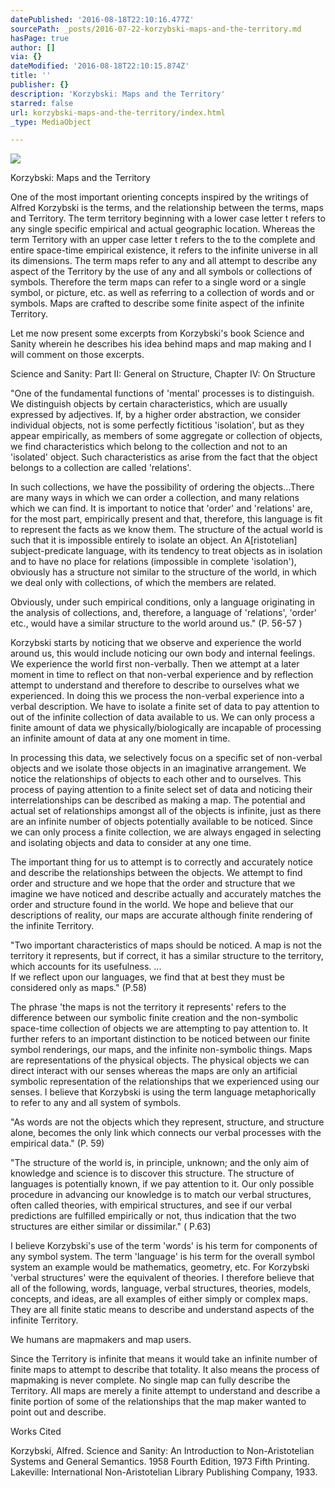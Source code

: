 ```yaml
---
datePublished: '2016-08-18T22:10:16.477Z'
sourcePath: _posts/2016-07-22-korzybski-maps-and-the-territory.md
hasPage: true
author: []
via: {}
dateModified: '2016-08-18T22:10:15.874Z'
title: ''
publisher: {}
description: 'Korzybski: Maps and the Territory'
starred: false
url: korzybski-maps-and-the-territory/index.html
_type: MediaObject

---
```

![](https://the-grid-user-content.s3-us-west-2.amazonaws.com/9c803205-055f-4b84-ab2f-912c4390d37d.jpg)

Korzybski: Maps and the Territory

One of the most important orienting concepts inspired by the writings of Alfred Korzybski is the terms, and the relationship between the terms, maps and Territory. The term territory beginning with a lower case letter t refers to any single specific empirical and actual geographic location. Whereas the term Territory with an upper case letter t refers to the to the complete and entire space-time empirical existence, it refers to the infinite universe in all its dimensions. The term maps refer to any and all attempt to describe any aspect of the Territory by the use of any and all symbols or collections of symbols. Therefore the term maps can refer to a single word or a single symbol, or picture, etc. as well as referring to a collection of words and or symbols. Maps are crafted to describe some finite aspect of the infinite Territory.

Let me now present some excerpts from Korzybski's book Science and Sanity wherein he describes his idea behind maps and map making and I will comment on those excerpts.

Science and Sanity: Part II: General on Structure, Chapter IV: On Structure

"One of the fundamental functions of 'mental' processes is to distinguish. We distinguish objects by certain characteristics, which are usually expressed by adjectives. If, by a higher order abstraction, we consider individual objects, not is some perfectly fictitious 'isolation', but as they appear empirically, as members of some aggregate or collection of objects, we find characteristics which belong to the collection and not to an 'isolated' object. Such characteristics as arise from the fact that the object belongs to a collection are called 'relations'.

In such collections, we have the possibility of ordering the objects...There are many ways in which we can order a collection, and many relations which we can find. It is important to notice that 'order' and 'relations' are, for the most part, empirically present and that, therefore, this language is fit to represent the facts as we know them. The structure of the actual world is such that it is impossible entirely to isolate an object. An A\[ristotelian\] subject-predicate language, with its tendency to treat objects as in isolation and to have no place for relations (impossible in complete 'isolation'), obviously has a structure not similar to the structure of the world, in which we deal only with collections, of which the members are related.

Obviously, under such empirical conditions, only a language originating in the analysis of collections, and, therefore, a language of 'relations', 'order' etc., would have a similar structure to the world around us." (P. 56-57 )

Korzybski starts by noticing that we observe and experience the world around us, this would include noticing our own body and internal feelings. We experience the world first non-verbally. Then we attempt at a later moment in time to reflect on that non-verbal experience and by reflection attempt to understand and therefore to describe to ourselves what we experienced. In doing this we process the non-verbal experience into a verbal description. We have to isolate a finite set of data to pay attention to out of the infinite collection of data available to us. We can only process a finite amount of data we physically/biologically are incapable of processing an infinite amount of data at any one moment in time.

In processing this data, we selectively focus on a specific set of non-verbal objects and we isolate those objects in an imaginative arrangement. We notice the relationships of objects to each other and to ourselves. This process of paying attention to a finite select set of data and noticing their interrelationships can be described as making a map. The potential and actual set of relationships amongst all of the objects is infinite, just as there are an infinite number of objects potentially available to be noticed. Since we can only process a finite collection, we are always engaged in selecting and isolating objects and data to consider at any one time.

The important thing for us to attempt is to correctly and accurately notice and describe the relationships between the objects. We attempt to find order and structure and we hope that the order and structure that we imagine we have noticed and describe actually and accurately matches the order and structure found in the world. We hope and believe that our descriptions of reality, our maps are accurate although finite rendering of the infinite Territory.

"Two important characteristics of maps should be noticed. A map is not the territory it represents, but if correct, it has a similar structure to the territory, which accounts for its usefulness. ...   
If we reflect upon our languages, we find that at best they must be considered only as maps." (P.58)

The phrase 'the maps is not the territory it represents' refers to the difference between our symbolic finite creation and the non-symbolic space-time collection of objects we are attempting to pay attention to. It further refers to an important distinction to be noticed between our finite symbol renderings, our maps, and the infinite non-symbolic things. Maps are representations of the physical objects. The physical objects we can direct interact with our senses whereas the maps are only an artificial symbolic representation of the relationships that we experienced using our senses. I believe that Korzybski is using the term language metaphorically to refer to any and all system of symbols.

"As words are not the objects which they represent, structure, and structure alone, becomes the only link which connects our verbal processes with the empirical data." (P. 59)

"The structure of the world is, in principle, unknown; and the only aim of knowledge and science is to discover this structure. The structure of languages is potentially known, if we pay attention to it. Our only possible procedure in advancing our knowledge is to match our verbal structures, often called theories, with empirical structures, and see if our verbal predictions are fulfilled empirically or not, thus indication that the two structures are either similar or dissimilar." ( P.63)

I believe Korzybski's use of the term 'words' is his term for components of any symbol system. The term 'language' is his term for the overall symbol system an example would be mathematics, geometry, etc. For Korzybski 'verbal structures' were the equivalent of theories. I therefore believe that all of the following, words, language, verbal structures, theories, models, concepts, and ideas, are all examples of either simply or complex maps. They are all finite static means to describe and understand aspects of the infinite Territory.

We humans are mapmakers and map users.

Since the Territory is infinite that means it would take an infinite number of finite maps to attempt to describe that totality. It also means the process of mapmaking is never complete. No single map can fully describe the Territory. All maps are merely a finite attempt to understand and describe a finite portion of some of the relationships that the map maker wanted to point out and describe.

Works Cited

Korzybski, Alfred. Science and Sanity: An Introduction to Non-Aristotelian Systems and General Semantics. 1958 Fourth Edition, 1973 Fifth Printing. Lakeville: International Non-Aristotelian Library Publishing Company, 1933\.
